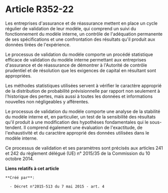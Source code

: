 # Article R352-22

Les entreprises d'assurance et de réassurance mettent en place un cycle régulier de validation de leur modèle, qui comprend
un suivi du fonctionnement du modèle interne, un contrôle de l'adéquation permanente de ses spécifications et une
confrontation des résultats qu'il produit aux données tirées de l'expérience. 

Le processus de validation du modèle comporte un procédé statistique efficace de validation du modèle interne permettant aux
entreprises d'assurance et de réassurance de démontrer à l'Autorité de contrôle prudentiel et de résolution que les exigences
de capital en résultant sont appropriées. 

Les méthodes statistiques utilisées servent à vérifier le caractère approprié de la distribution de probabilité
prévisionnelle par rapport non seulement à l'historique des pertes, mais aussi à toutes les données et informations nouvelles
non négligeables y afférentes. 

Le processus de validation du modèle comporte une analyse de la stabilité du modèle interne et, en particulier, un test de la
sensibilité des résultats qu'il produit à une modification des hypothèses fondamentales qui le sous-tendent. Il comprend
également une évaluation de l'exactitude, de l'exhaustivité et du caractère approprié des données utilisées dans le modèle
interne. 

Ce processus de validation et ses paramètres sont précisés aux articles 241 et 242 du règlement délégué (UE) n° 2015/35 de la
Commission du 10 octobre 2014.

**Liens relatifs à cet article**

	**Créé par**:

	  - Décret n°2015-513 du 7 mai 2015 - art. 4
